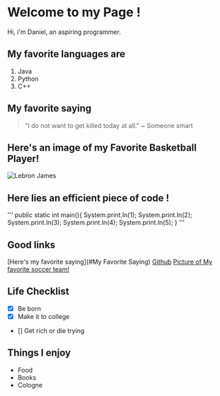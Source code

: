 # Welcome to my Page !

Hi, i'm Daniel, an aspiring programmer.

## My favorite languages are 

1. Java 
2. Python
3. C++

## My favorite saying

>"I do not want to get killed today at all." ~ Someone smart

## Here's an image of my Favorite Basketball Player!

![Lebron James](https://www.usatoday.com/gcdn/authoring/authoring-images/2024/12/03/USAT/76735276007-usatsi-24895997.jpg)

## Here lies an efficient piece of code !

'''
public static int main(){
    System.print.ln(1);
    System.print.ln(2);
    System.print.ln(3);
    System.print.ln(4);
    System.print.ln(5);
}
'''

## Good links
[Here's my favorite saying](#My Favorite Saying)
[Github](https://github.com)
[Picture of My favorite soccer team!](https://www.google.com/imgres?q=liverpool%20images&imgurl=https%3A%2F%2Fupload.wikimedia.org%2Fwikipedia%2Fen%2Fthumb%2F0%2F0c%2FLiverpool_FC.svg%2F1200px-Liverpool_FC.svg.png&imgrefurl=https%3A%2F%2Fen.wikipedia.org%2Fwiki%2FLiverpool_F.C.&docid=-ACJmZ9iiBFn6M&tbnid=t1qKN03y2mmr9M&vet=12ahUKEwiGkY3SqsqMAxXlLEQIHSmBLCgQM3oECGYQAA..i&w=1200&h=1638&hcb=2&itg=1&ved=2ahUKEwiGkY3SqsqMAxXlLEQIHSmBLCgQM3oECGYQAA)


## Life Checklist

- [x] Be born
- [x] Make it to college
- [] Get rich or die trying

## Things I enjoy

- Food
- Books 
- Cologne